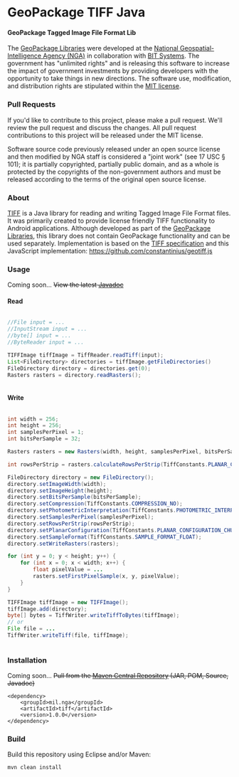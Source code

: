 # GeoPackage TIFF Java

#### GeoPackage Tagged Image File Format Lib ####

The [GeoPackage Libraries](http://ngageoint.github.io/GeoPackage/) were developed at the [National Geospatial-Intelligence Agency (NGA)](http://www.nga.mil/) in collaboration with [BIT Systems](http://www.bit-sys.com/). The government has "unlimited rights" and is releasing this software to increase the impact of government investments by providing developers with the opportunity to take things in new directions. The software use, modification, and distribution rights are stipulated within the [MIT license](http://choosealicense.com/licenses/mit/).

### Pull Requests ###
If you'd like to contribute to this project, please make a pull request. We'll review the pull request and discuss the changes. All pull request contributions to this project will be released under the MIT license.

Software source code previously released under an open source license and then modified by NGA staff is considered a "joint work" (see 17 USC § 101); it is partially copyrighted, partially public domain, and as a whole is protected by the copyrights of the non-government authors and must be released according to the terms of the original open source license.

### About ###

[TIFF](http://ngageoint.github.io/geopackage-tiff-java/) is a Java library for reading and writing Tagged Image File Format files. It was primarily created to provide license friendly TIFF functionality to Android applications. Although developed as part of the [GeoPackage Libraries](http://ngageoint.github.io/GeoPackage/), this library does not contain GeoPackage functionality and can be used separately.  Implementation is based on the [TIFF specification](https://partners.adobe.com/public/developer/en/tiff/TIFF6.pdf) and this JavaScript implementation: https://github.com/constantinius/geotiff.js

### Usage ###

Coming soon... ~~View the latest [Javadoc](http://ngageoint.github.io/geopackage-tiff-java/docs/api/)~~

#### Read ####

```java

//File input = ...
//InputStream input = ...
//byte[] input = ...
//ByteReader input = ...

TIFFImage tiffImage = TiffReader.readTiff(input);
List<FileDirectory> directories = tiffImage.getFileDirectories()
FileDirectory directory = directories.get(0);
Rasters rasters = directory.readRasters();
        
```

#### Write ####

```java

int width = 256;
int height = 256;
int samplesPerPixel = 1;
int bitsPerSample = 32;

Rasters rasters = new Rasters(width, height, samplesPerPixel, bitsPerSample);

int rowsPerStrip = rasters.calculateRowsPerStrip(TiffConstants.PLANAR_CONFIGURATION_CHUNKY);

FileDirectory directory = new FileDirectory();
directory.setImageWidth(width);
directory.setImageHeight(height);
directory.setBitsPerSample(bitsPerSample);
directory.setCompression(TiffConstants.COMPRESSION_NO);
directory.setPhotometricInterpretation(TiffConstants.PHOTOMETRIC_INTERPRETATION_BLACK_IS_ZERO);
directory.setSamplesPerPixel(samplesPerPixel);
directory.setRowsPerStrip(rowsPerStrip);
directory.setPlanarConfiguration(TiffConstants.PLANAR_CONFIGURATION_CHUNKY);
directory.setSampleFormat(TiffConstants.SAMPLE_FORMAT_FLOAT);
directory.setWriteRasters(rasters);

for (int y = 0; y < height; y++) {
	for (int x = 0; x < width; x++) {
		float pixelValue = ...
		rasters.setFirstPixelSample(x, y, pixelValue);
	}
}

TIFFImage tiffImage = new TIFFImage();
tiffImage.add(directory);
byte[] bytes = TiffWriter.writeTiffToBytes(tiffImage);
// or
File file = ...
TiffWriter.writeTiff(file, tiffImage);
        
```

### Installation ###

Coming soon... ~~Pull from the [Maven Central Repository](http://search.maven.org/#artifactdetails|mil.nga|tiff|1.0.0|jar) (JAR, POM, Source, Javadoc)~~

    <dependency>
        <groupId>mil.nga</groupId>
        <artifactId>tiff</artifactId>
        <version>1.0.0</version>
    </dependency>

### Build ###

Build this repository using Eclipse and/or Maven:

    mvn clean install
